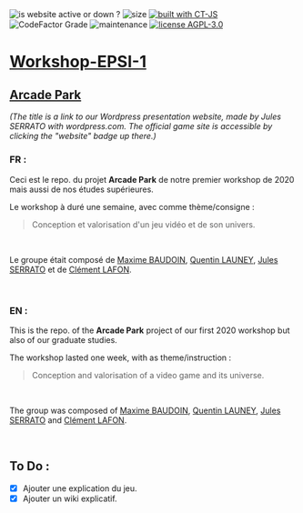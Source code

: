 <img alt="is website active or down ?" align="center" src="https://img.shields.io/website?down_color=red&down_message=down&up_color=green&up_message=active&url=http%3A%2F%2Fwww.chatandgo.fr%2Fworkshop%2F"></a>
<img alt="size" align="center" src="https://img.shields.io/github/repo-size/Jpn287/Workshop-2020-EPSI_B1-groupe-10">
<a href="https://github.com/ct-js/ct-js"><img alt="built with CT-JS" align="center" src="https://img.shields.io/badge/built%20with-CT--JS-yellowgreen"></a>
<img align="center" alt="CodeFactor Grade" src="https://img.shields.io/codefactor/grade/github/Jpn287/Workshop-2020-EPSI_B1-groupe-10">
<img alt="maintenance" align="center" src="https://img.shields.io/maintenance/no/2020?color=inactive">
<a href="./LICENSE"><img alt="license AGPL-3.0" align="center" src="https://img.shields.io/badge/license-AGPL--3.0-blue"></a><a href="http://www.chatandgo.fr/workshop/">


# Workshop-EPSI-1  

## [Arcade Park](https://arcadepark.wordpress.com/home/) 
*(The title is a link to our Wordpress presentation website, made by Jules SERRATO with wordpress.com. The official game site is accessible by clicking the "website" badge up there.)*

### FR : 
Ceci est le repo. du projet **Arcade Park** de notre premier workshop de 2020 mais aussi de nos études supérieures.

Le workshop à duré une semaine, avec comme thème/consigne : 
> Conception et valorisation d'un jeu vidéo et de son univers.

<br/>

Le groupe était composé de [Maxime BAUDOIN](https://github.com/max33530), [Quentin LAUNEY](https://github.com/Elsword24), [Jules SERRATO](https://github.com/sjules027) et de [Clément LAFON](https://github.com/Jpn287). 

<br/>

### EN :
This is the repo. of the **Arcade Park** project of our first 2020 workshop but also of our graduate studies.

The workshop lasted one week, with as theme/instruction :
> Conception and valorisation of a video game and its universe.

<br/>

The group was composed of [Maxime BAUDOIN](https://github.com/max33530), [Quentin LAUNEY](https://github.com/Elsword24), [Jules SERRATO](https://github.com/sjules027) and [Clément LAFON](https://github.com/Jpn287).

<br/>

## To Do :

- [x] Ajouter une explication du jeu.
- [x] Ajouter un wiki explicatif.
